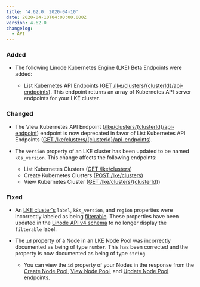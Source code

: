 ```yaml
---
title: '4.62.0: 2020-04-10'
date: 2020-04-10T04:00:00.000Z
version: 4.62.0
changelog:
  - API
---
```


### Added

- The following Linode Kubernetes Engine (LKE) Beta Endpoints were added:

  - List Kubernetes API Endpoints ([GET /lke/clusters/{clusterId}/api-endpoints](https://www.linode.com/docs/api/linode-kubernetes-engine-lke/#kubernetes-api-endpoints-list)). This endpoint returns an array of Kubernetes API server endpoints for your LKE cluster.

### Changed

- The View Kubernetes API Endpoint ([/lke/clusters/{clusterId}/api-endpoint](https://www.linode.com/docs/api/linode-kubernetes-engine-lke/#kubernetes-api-endpoints-list)) endpoint is now deprecated in favor of List Kubernetes API Endpoints ([GET /lke/clusters/{clusterId}/api-endpoints](https://www.linode.com/docs/api/linode-kubernetes-engine-lke/#kubernetes-api-endpoints-list)).

- The `version` property of an LKE cluster has been updated to be named `k8s_version`. This change affects the following endpoints:

    - List Kubernetes Clusters ([GET /lke/clusters](https://www.linode.com/docs/api/linode-kubernetes-engine-lke/#kubernetes-clusters-list))
    - Create Kubernetes Clusters ([POST /lke/clusters](https://www.linode.com/docs/api/linode-kubernetes-engine-lke/#kubernetes-cluster-create))
    - View Kubernetes Cluster ([GET /lke/clusters/{clusterId}](https://www.linode.com/docs/api/linode-kubernetes-engine-lke/#kubernetes-cluster-view))

### Fixed

- An [LKE cluster's](https://www.linode.com/docs/api/linode-kubernetes-engine-lke/#kubernetes-clusters-list) `label`, `k8s_version`, and `region` properties were incorrectly labeled as being [filterable](/https://www.linode.com/docs/api/). These properties have been updated in the [Linode API v4 schema](https://www.linode.com/docs/api) to no longer display the `filterable` label.

- The `id` property of a Node in an LKE Node Pool was incorrectly documented as being of type `number`. This has been corrected and the property is now documented as being of type `string`.

    - You can view the `id` property of your Nodes in the response from the [Create Node Pool](https://www.linode.com/docs/api/linode-kubernetes-engine-lke/#node-pool-create), [View Node Pool](https://www.linode.com/docs/api/linode-kubernetes-engine-lke/#node-pool-view), and [Update Node Pool](https://www.linode.com/docs/api/linode-kubernetes-engine-lke/#node-pool-update) endpoints.
